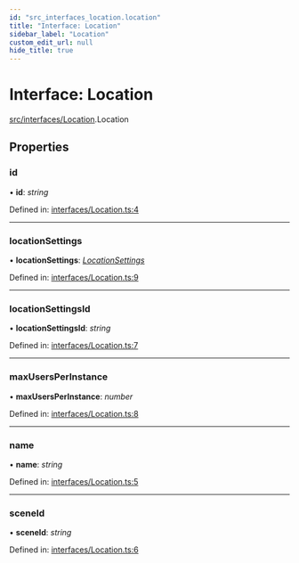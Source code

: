 ```yaml
---
id: "src_interfaces_location.location"
title: "Interface: Location"
sidebar_label: "Location"
custom_edit_url: null
hide_title: true
---
```


# Interface: Location

[src/interfaces/Location](../modules/src_interfaces_location.md).Location

## Properties

### id

• **id**: *string*

Defined in: [interfaces/Location.ts:4](https://github.com/xr3ngine/xr3ngine/blob/65dfcf39a/packages/common/src/interfaces/Location.ts#L4)

___

### locationSettings

• **locationSettings**: [*LocationSettings*](src_interfaces_locationsettings.locationsettings.md)

Defined in: [interfaces/Location.ts:9](https://github.com/xr3ngine/xr3ngine/blob/65dfcf39a/packages/common/src/interfaces/Location.ts#L9)

___

### locationSettingsId

• **locationSettingsId**: *string*

Defined in: [interfaces/Location.ts:7](https://github.com/xr3ngine/xr3ngine/blob/65dfcf39a/packages/common/src/interfaces/Location.ts#L7)

___

### maxUsersPerInstance

• **maxUsersPerInstance**: *number*

Defined in: [interfaces/Location.ts:8](https://github.com/xr3ngine/xr3ngine/blob/65dfcf39a/packages/common/src/interfaces/Location.ts#L8)

___

### name

• **name**: *string*

Defined in: [interfaces/Location.ts:5](https://github.com/xr3ngine/xr3ngine/blob/65dfcf39a/packages/common/src/interfaces/Location.ts#L5)

___

### sceneId

• **sceneId**: *string*

Defined in: [interfaces/Location.ts:6](https://github.com/xr3ngine/xr3ngine/blob/65dfcf39a/packages/common/src/interfaces/Location.ts#L6)
